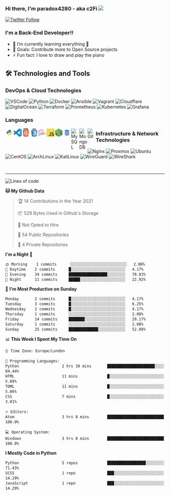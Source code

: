 ### Hi there, I'm paradox4280 - aka c2Fi <img src="https://media.giphy.com/media/VgCDAzcKvsR6OM0uWg/giphy.gif" width="50">

[![Twitter Follow](https://img.shields.io/twitter/follow/paradox4280?color=1DA1F2&logo=twitter&style=for-the-badge)](https://twitter.com/@paradox4280)

### I'm a Back-End Developer!!

- 🌱 I’m currently learning everything 🤣
- 🥅 Goals: Contribute more to Open Source projects
- ⚡ Fun fact: I love to draw and play the piano
<!--
### Spotify Playing 🎧

[<img src="novatorem-ten-lime.vercel.app/api/spotify" alt="Cube Spotify Playing" width="350"/>](https://open.spotify.com/user/55acja3wsloayaw0l7m56doyu)

### Connect with me:

<!--[<img align="left" alt="Cube | Twitter" width="22px" src="https://www.dignitydreams.com/wp-content/uploads/2017/08/twitter-icon-basic-round-social-iconset-s-icons-0.png" />][twitter]---><!--
[<img align="left" alt="Cube | Discord" width="22px" src="https://image.winudf.com/v2/image1/Y29tLmRpc2NvcmRfaWNvbl8xNTU0MDY5NjU3XzAyMQ/icon.png?w=170&fakeurl=1" />][discord]
--><!--
<br />
-->

## 🛠️ Technologies and Tools
### DevOps & Cloud Technologies
<p>
  <img alt="VSCode" src="https://img.shields.io/badge/-VSCode-007ACC?style=flat&logo=visual-studio-code&logoColor=white" /> 
  <img alt="Python" src="https://img.shields.io/badge/-Python-3776AB?style=flat&logo=python&logoColor=white" /> 
  <img alt="Docker" src="https://img.shields.io/badge/-Docker-2496ED?style=flat&logo=docker&logoColor=white" />
  <img alt="Ansible" src="https://img.shields.io/badge/-Ansible-EE0000?style=flat&logo=ansible&logoColor=white" />
  <img alt="Vagrant" src="https://img.shields.io/badge/-Vagrant-1868F2?style=flat&logo=vagrant&logoColor=white" />
  <img alt="Cloudflare" src="https://img.shields.io/badge/-Cloudflare-F38020?style=flat&logo=cloudflare&logoColor=white" /> 
  <img alt="DigitalOcean" src="https://img.shields.io/badge/-DigitalOcean-0080FF?style=flat&logo=digitalocean&logoColor=white" />
  <img alt="Terraform" src="https://img.shields.io/badge/-Terraform-7B42BC?style=flat&logo=terraform&logoColor=white" />
  <img alt="Prometheus" src="https://img.shields.io/badge/-Prometheus-E6522C?style=flat&logo=prometheus&logoColor=white" />
  <img alt="Kubernetes" src="https://img.shields.io/badge/-Kubernetes-326CE5?style=flat&logo=kubernetes&logoColor=white" />
  <img alt="Grafana" src="https://img.shields.io/badge/-Grafana-F46800?style=flat&logo=grafana&logoColor=white" />
</p>

### Languages
<p>
  <img align="left" alt="Python" width="26px" src="https://raw.githubusercontent.com/github/explore/80688e429a7d4ef2fca1e82350fe8e3517d3494d/topics/python/python.png" />
  <img align="left" alt="Visual Studio Code" width="26px" src="https://raw.githubusercontent.com/github/explore/80688e429a7d4ef2fca1e82350fe8e3517d3494d/topics/visual-studio-code/visual-studio-code.png" />
  <img align="left" alt="HTML5" width="26px" src="https://raw.githubusercontent.com/github/explore/80688e429a7d4ef2fca1e82350fe8e3517d3494d/topics/html/html.png" />
  <img align="left" alt="CSS3" width="26px" src="https://raw.githubusercontent.com/github/explore/80688e429a7d4ef2fca1e82350fe8e3517d3494d/topics/css/css.png" />
  <img align="left" alt="Sass" width="26px" src="https://raw.githubusercontent.com/github/explore/80688e429a7d4ef2fca1e82350fe8e3517d3494d/topics/sass/sass.png" />
  <img align="left" alt="JavaScript" width="26px" src="https://raw.githubusercontent.com/github/explore/80688e429a7d4ef2fca1e82350fe8e3517d3494d/topics/javascript/javascript.png" />
  <img align="left" alt="Node.js" width="26px" src="https://raw.githubusercontent.com/github/explore/80688e429a7d4ef2fca1e82350fe8e3517d3494d/topics/nodejs/nodejs.png" />
  <img align="left" alt="SQL" width="26px" src="https://raw.githubusercontent.com/github/explore/80688e429a7d4ef2fca1e82350fe8e3517d3494d/topics/sql/sql.png" />
  <img align="left" alt="MySQL" width="26px" src="https://png-2.findicons.com/files/icons/977/rrze/720/database_mysql.png" />
  <img align="left" alt="MongoDB" width="26px" src="https://smyl.es/wurdp/assets/mongodb.png" />
  <img align="left" alt="Git" width="26px" src="https://upload.wikimedia.org/wikipedia/commons/thumb/3/3f/Git_icon.svg/1024px-Git_icon.svg.png"/>
</p>

### Infrastructure & Network Technologies
<p>
  <img alt="Nginx" src="https://img.shields.io/badge/-Nginx-009639?style=flat&logo=nginx&logoColor=white" />
  <img alt="Proxmox" src="https://img.shields.io/badge/-Proxmox-E57000?style=flat&logo=proxmox&logoColor=white" /> 
  <img alt="Ubuntu" src="https://img.shields.io/badge/-Ubuntu-E95420?style=flat&logo=ubuntu&logoColor=white" /> 
  <img alt="CentOS" src="https://img.shields.io/badge/-CentOS-262577?style=flat&logo=centos&logoColor=white" /> 
  <img alt="ArchLinux" src="https://img.shields.io/badge/-ArchLinux-1793D1?style=flat&logo=arch-linux&logoColor=white" /> 
  <img alt="KaliLinux" src="https://img.shields.io/badge/-KaliLinux-557C94?style=flat&logo=kali-linux&logoColor=white" />
  <img alt="WireGuard" src="https://img.shields.io/badge/-WireGuard-88171A?style=flat&logo=wireguard&logoColor=white" />  
  <img alt="WireShark" src="https://img.shields.io/badge/-WireShark-1679A7?style=flat&logo=wireshark&logoColor=white" /> 
</p>

<br />

---

<!--START_SECTION:waka-->
![Lines of code](https://img.shields.io/badge/From%20Hello%20World%20I%27ve%20Written-3050%20lines%20of%20code-blue)

**🐱 My Github Data** 

> 🏆 14 Contributions in the Year 2021
 > 
> 📦 529 Bytes Used in Github's Storage 
 > 
> 🚫 Not Opted to Hire
 > 
> 📜 54 Public Repositories 
 > 
> 🔑 4 Private Repositories  
 > 
**I'm a Night 🦉** 

```text
🌞 Morning    1 commits      ░░░░░░░░░░░░░░░░░░░░░░░░░   2.08% 
🌆 Daytime    2 commits      █░░░░░░░░░░░░░░░░░░░░░░░░   4.17% 
🌃 Evening    34 commits     █████████████████░░░░░░░░   70.83% 
🌙 Night      11 commits     █████░░░░░░░░░░░░░░░░░░░░   22.92%

```
📅 **I'm Most Productive on Sunday** 

```text
Monday       2 commits      █░░░░░░░░░░░░░░░░░░░░░░░░   4.17% 
Tuesday      3 commits      █░░░░░░░░░░░░░░░░░░░░░░░░   6.25% 
Wednesday    2 commits      █░░░░░░░░░░░░░░░░░░░░░░░░   4.17% 
Thursday     1 commits      ░░░░░░░░░░░░░░░░░░░░░░░░░   2.08% 
Friday       14 commits     ███████░░░░░░░░░░░░░░░░░░   29.17% 
Saturday     1 commits      ░░░░░░░░░░░░░░░░░░░░░░░░░   2.08% 
Sunday       25 commits     █████████████░░░░░░░░░░░░   52.08%

```


📊 **This Week I Spent My Time On** 

```text
⌚︎ Time Zone: Europe/London

💬 Programming Languages: 
Python                   2 hrs 39 mins       █████████████████████░░░░   84.44% 
HTML                     11 mins             █░░░░░░░░░░░░░░░░░░░░░░░░   5.89% 
TOML                     11 mins             █░░░░░░░░░░░░░░░░░░░░░░░░   5.86% 
CSS                      7 mins              █░░░░░░░░░░░░░░░░░░░░░░░░   3.81%

🔥 Editors: 
Atom                     3 hrs 8 mins        █████████████████████████   100.0%

💻 Operating System: 
Windows                  3 hrs 8 mins        █████████████████████████   100.0%

```

**I Mostly Code in Python** 

```text
Python                   5 repos             █████████████████░░░░░░░░   71.43% 
SCSS                     1 repo              ███░░░░░░░░░░░░░░░░░░░░░░   14.29% 
JavaScript               1 repo              ███░░░░░░░░░░░░░░░░░░░░░░   14.29%

```



<!--END_SECTION:waka-->


[discord]: https://discord.gg/bMW59Qn
[twitter]: https://twitter.com/paradox4280

